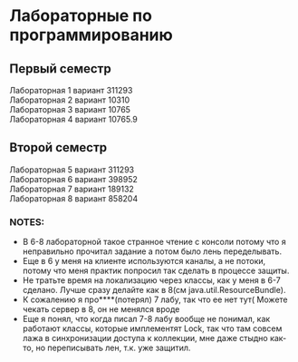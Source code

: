 # Лабораторные по программированию
## Первый семестр 
Лабораторная 1 вариант 311293\
Лабораторная 2 вариант 10310\
Лабораторная 3 вариант 10765\
Лабораторная 4 вариант 10765.9
## Второй семестр
Лабораторная 5 вариант 311293\
Лабораторная 6 вариант 398952\
Лабораторная 7 вариант 189132\
Лабораторная 8 вариант 858204
### **NOTES:**
* В 6-8 лабораторной такое странное чтение с консоли потому что я неправильно прочитал задание а потом было лень переделывать. 
* Еще в 6 у меня на клиенте используются каналы, а не потоки, потому что меня практик попросил так сделать в процессе защиты.
* Не тратьте время на локализацию через классы, как у меня в 6-7 сделано. Лучше сразу делайте как в 8(см java.util.ResourceBundle).
* К сожалению я про****(потерял) 7 лабу, так что ее нет тут( Можете чекать сервер в 8, он не менялся вроде
* Еще я понял, что когда писал 7-8 лабу вообще не понимал, как работают классы, которые имплементят Lock, так что там совсем лажа в синхронизации доступа к коллекции, мне даже стыдно как-то, но переписывать лен, т.к. уже защитил.
